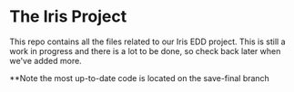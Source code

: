 # **The Iris Project**

This repo contains all the files related to our Iris EDD project. This is still a work in progress and there is a lot to be done, so check back later when we've added more.

**Note the most up-to-date code is located on the save-final branch

